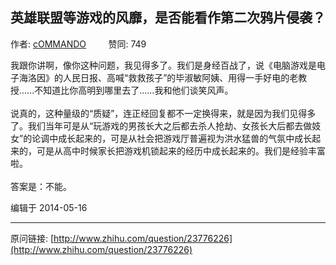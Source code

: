## 英雄联盟等游戏的风靡，是否能看作第二次鸦片侵袭？

作者: [cOMMANDO](http://www.zhihu.com/people/commando)&nbsp;&nbsp;&nbsp;&nbsp;&nbsp;&nbsp;&nbsp;&nbsp; 赞同: 749


我跟你讲啊，像你这种问题，我见得多了。我们是身经百战了，说《电脑游戏是电子海洛因》的人民日报、高喊“救救孩子”的毕淑敏阿姨、用得一手好电的老教授......不知道比你高明到哪里去了......我和他们谈笑风声。<br><br>说真的，这种量级的“质疑”，连正经回复都不一定换得来，就是因为我们见得多了。我们当年可是从“玩游戏的男孩长大之后都去杀人抢劫、女孩长大后都去做妓女”的论调中成长起来的，可是从社会把游戏厅普遍视为洪水猛兽的气氛中成长起来的，可是从高中时候家长把游戏机锁起来的经历中成长起来的。我们是经验丰富啦。<br><br>答案是：不能。



编辑于 2014-05-16



---
原问链接: [http://www.zhihu.com/question/23776226](http://www.zhihu.com/question/23776226)